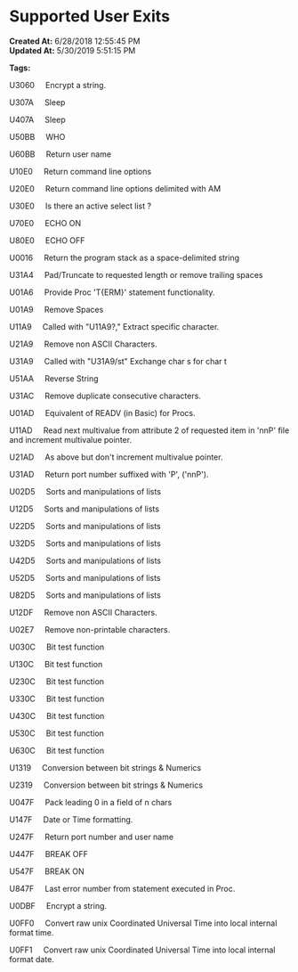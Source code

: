 # Supported User Exits 

**Created At:** 6/28/2018 12:55:45 PM  
**Updated At:** 5/30/2019 5:51:15 PM  

**Tags:**
<badge text='user exits' vertical='middle' />
<badge text='supported' vertical='middle' />
<badge text='bit test' vertical='middle' />
<badge text='remove duplicate' vertical='middle' />
<badge text='reverse' vertical='middle' />
<badge text='replace' vertical='middle' />
<badge text='remove' vertical='middle' />
<badge text='proc' vertical='middle' />
<badge text='truncate' vertical='middle' />
<badge text='pad' vertical='middle' />
<badge text='command line options' vertical='middle' />
<badge text='user name' vertical='middle' />
<badge text='who' vertical='middle' />
<badge text='sleep' vertical='middle' />
<badge text='encrypt' vertical='middle' />
<badge text='remove spaces' vertical='middle' />
<badge text='program stack' vertical='middle' />
<badge text='active select' vertical='middle' />
<badge text='control characters' vertical='middle' />

U3060     Encrypt a string.

U307A     Sleep

U407A     Sleep

U50BB     WHO

U60BB     Return user name

U10E0     Return command line options

U20E0     Return command line options delimited with AM

U30E0     Is there an active select list ?

U70E0     ECHO ON

U80E0     ECHO OFF

U0016     Return the program stack as a space-delimited string

U31A4     Pad/Truncate to requested length or remove trailing spaces

U01A6     Provide Proc 'T{ERM}' statement functionality.

U01A9     Remove Spaces

U11A9     Called with "U11A9?," Extract specific character.

U21A9     Remove non ASCII Characters.

U31A9     Called with "U31A9/st" Exchange char s for char t

U51AA     Reverse String

U31AC     Remove duplicate consecutive characters.

U01AD     Equivalent of READV (in Basic) for Procs.

U11AD     Read next multivalue from attribute 2 of requested item in 'nnP' file and increment multivalue pointer.

U21AD     As above but don't increment multivalue pointer.

U31AD     Return port number suffixed with 'P', ('nnP').

U02D5     Sorts and manipulations of lists

U12D5     Sorts and manipulations of lists

U22D5     Sorts and manipulations of lists

U32D5     Sorts and manipulations of lists

U42D5     Sorts and manipulations of lists

U52D5     Sorts and manipulations of lists

U82D5     Sorts and manipulations of lists

U12DF     Remove non ASCII Characters.

U02E7     Remove non-printable characters.

U030C     Bit test function

U130C     Bit test function

U230C     Bit test function

U330C     Bit test function

U430C     Bit test function

U530C     Bit test function

U630C     Bit test function

U1319     Conversion between bit strings & Numerics

U2319     Conversion between bit strings & Numerics

U047F     Pack leading 0 in a field of n chars

U147F     Date or Time formatting.

U247F     Return port number and user name

U447F     BREAK OFF

U547F     BREAK ON

U847F     Last error number from statement executed in Proc.

U0DBF     Encrypt a string.

U0FF0     Convert raw unix Coordinated Universal Time into local internal format time.

U0FF1     Convert raw unix Coordinated Universal Time into local internal format date.
